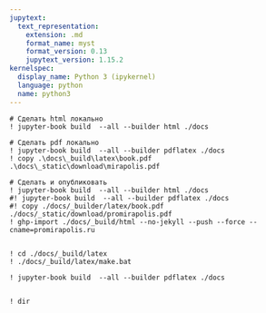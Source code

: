 ```yaml
---
jupytext:
  text_representation:
    extension: .md
    format_name: myst
    format_version: 0.13
    jupytext_version: 1.15.2
kernelspec:
  display_name: Python 3 (ipykernel)
  language: python
  name: python3
---
```


```{code-cell} ipython3
# Сделать html локально
! jupyter-book build  --all --builder html ./docs
```

```{code-cell} ipython3
# Сделать pdf локально
! jupyter-book build  --all --builder pdflatex ./docs
! copy .\docs\_build\latex\book.pdf .\docs\_static\download\mirapolis.pdf
```

```{code-cell} ipython3
# Сделать и опубликовать
! jupyter-book build  --all --builder html ./docs
#! jupyter-book build  --all --builder pdflatex ./docs
#! copy ./docs/_builder/latex/book.pdf ./docs/_static/download/promirapolis.pdf
! ghp-import ./docs/_build/html --no-jekyll --push --force --cname=promirapolis.ru
```

```{code-cell} ipython3

```

```{code-cell} ipython3
! cd ./docs/_build/latex
! ./docs/_build/latex/make.bat
```

```{code-cell} ipython3
! jupyter-book build  --all --builder pdflatex ./docs
```

```{code-cell} ipython3

! dir
```
